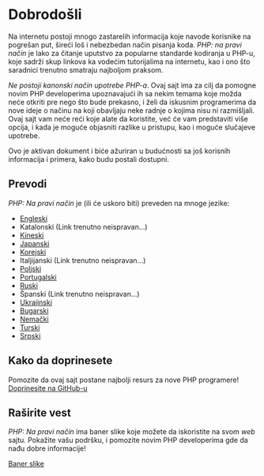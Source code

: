 # Dobrodošli

Na internetu postoji mnogo zastarelih informacija koje navode korisnike na pogrešan put,
šireći loš i nebezbedan način pisanja koda. _PHP: na pravi način_ je lako za čitanje
uputstvo za popularne standarde kodiranja u PHP-u, koje sadrži skup linkova ka vodećim tutorijalima
na internetu, kao i ono što saradnici trenutno smatraju najboljom praksom.

_Ne postoji kanonski način upotrebe PHP-a_. Ovaj sajt ima za cilj da pomogne
novim PHP developerima upoznavajući ih sa nekim temama koje možda neće otkriti
pre nego što bude prekasno, i želi da iskusnim programerima da nove ideje o načinu
na koji obavljaju neke radnje o kojima nisu ni razmišljali. Ovaj sajt vam neće reći
koje alate da koristite, već će vam predstaviti više opcija, i kada je moguće
objasniti razlike u pristupu, kao i moguće slučajeve upotrebe.

Ovo je aktivan dokument i biće ažuriran u budućnosti sa još korisnih informacija i primera, kako budu postali dostupni.

## Prevodi

_PHP: Na pravi način_ je (ili će uskoro biti) preveden na mnoge jezike:

* [Engleski](http://www.phptherightway.com)
* Katalonski (Link trenutno neispravan...)
* [Kineski](http://wulijun.github.com/php-the-right-way)
* [Japanski](http://ja.phptherightway.com)
* [Korejski](http://wafe.github.io/php-the-right-way/)
* Italjijanski (Link trenutno neispravan...)
* [Poljski](http://pl.phptherightway.com/)
* [Portugalski](http://br.phptherightway.com/)
* [Ruski](http://getjump.github.io/ru-php-the-right-way)
* Španski (Link trenutno neispravan...)
* [Ukrajinski](http://iflista.github.com/php-the-right-way/)
* [Bugarski](http://bg.phptherightway.com/)
* [Nemački](http://rwetzlmayr.github.io/php-the-right-way/)
* [Turski](http://hkulekci.github.io/php-the-right-way/)
* [Srpski](http://smatejic.github.io/php-the-right-way/)

## Kako da doprinesete

Pomozite da ovaj sajt postane najbolji resurs za nove PHP programere! [Doprinesite na GitHub-u][1]

## Raširite vest

_PHP: Na pravi način_ ima baner slike koje možete da iskoristite na svom _web_ sajtu. Pokažite vašu podršku, i
pomozite novim PHP developerima gde da nađu dobre informacije!

[Baner slike][2]

[1]: https://github.com/codeguy/php-the-right-way/tree/gh-pages
[2]: http://smatejic.github.io/php-the-right-way/banners.html
